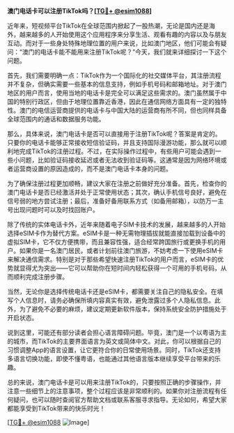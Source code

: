 **澳门电话卡可以注册TikTok吗？[[TG💪+ @esim1088](https://t.me/s/esim1088)]**

近年来，短视频平台TikTok在全球范围内掀起了一股热潮，无论是国内还是海外，越来越多的人开始使用这个应用程序来分享生活、观看有趣的内容以及与朋友互动。而对于一些身处特殊地理位置的用户来说，比如澳门地区，他们可能会有疑问：“澳门的电话卡能不能用来注册TikTok呢？”今天，我们就来详细探讨一下这个问题。

首先，我们需要明确一点：TikTok作为一个国际化的社交媒体平台，其注册流程并不复杂，但确实需要一些基本的信息支持，例如手机号码和邮箱地址。对于澳门地区的用户而言，使用当地的电话卡是完全可以满足这些需求的。澳门虽然属于中国的特别行政区，但由于地理位置靠近香港，因此在通信网络方面具有一定的独特性。澳门的电信运营商提供的电话卡与中国大陆的运营商有所不同，但也同样具备全球范围内的通话和数据服务功能。

那么，具体来说，澳门电话卡是否可以直接用于注册TikTok呢？答案是肯定的。只要你的电话卡能够正常接收短信验证码，并且支持国际漫游功能，那么就可以顺利地完成TikTok的注册过程。不过，在实际操作过程中，有些用户可能会遇到一些小问题，比如验证码接收延迟或者无法收到验证码等。这通常是因为网络环境或者运营商设置的原因造成的，而不是澳门电话卡本身的问题。

为了确保注册过程更加顺畅，建议大家在注册之前做好充分准备。首先，检查你的澳门电话卡是否已经激活并处于正常使用状态；其次，确认手机信号良好，避免在信号弱的地方尝试注册；最后，准备好备用联系方式（如备用邮箱），以防万一主号出现问题时可以及时找回账户。

除了传统的实体电话卡外，近年来随着电子SIM卡技术的发展，越来越多的人开始选择eSIM卡作为替代方案。eSIM卡是一种无需物理插拔就能直接加载到设备中的虚拟SIM卡，它不仅方便携带，而且兼容性强，适合经常跨国旅行或更换手机的用户。如果你是一名澳门居民，或者计划前往澳门旅游，不妨考虑一下使用eSIM卡来解决通信需求。特别是对于那些希望快速注册TikTok的用户而言，eSIM卡的优势就显得尤为突出——它可以帮助你在短时间内轻松获得一个可用的手机号码，从而顺利完成注册步骤。

当然，无论你是选择传统电话卡还是eSIM卡，都需要关注自己的隐私安全。在填写个人信息时，请务必确保所填内容真实有效，避免泄露过多个人隐私信息。此外，为了避免不必要的麻烦，建议定期更新软件版本，保持系统安全防护措施处于开启状态。

说到这里，可能还有部分读者会担心语言障碍问题。毕竟，澳门是一个以粤语为主的城市，而TikTok的主要界面语言为英文或简体中文。对此，你可以根据自己的习惯调整App的语言设置，让它更符合你的日常使用场景。同时，TikTok还支持多语言切换功能，即使不懂粤语，也能通过其他语言版本继续享受平台带来的乐趣。

总的来说，澳门电话卡是可以用来注册TikTok的，只要按照正确的步骤操作，并注意一些细节上的注意事项，整个过程应该是非常顺利的。如果你对注册流程有任何疑问，也可以随时查阅官方帮助文档或联系客服寻求指导。无论如何，希望大家都能享受到TikTok带来的快乐时光！

[[TG💪+ @esim1088](https://t.me/s/esim1088) ![Image](https://i.postimg.cc/4NQfJmqS/Snipaste-2025-05-13-00-14-12.png)]